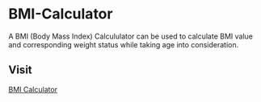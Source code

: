 # BMI-Calculator
A BMI (Body Mass Index) Calcululator can be used to calculate BMI value and corresponding weight status while taking age into consideration.

## Visit
[BMI Calculator](https://bolupe.github.io/BMI-Calculator/)
